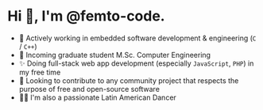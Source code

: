 # Hi 👋, I'm @femto-code.

- 👀 Actively working in embedded software development & engineering (`C` / `C++`)
- 🌱 Incoming graduate student M.Sc. Computer Engineering
- ✨ Doing full-stack web app development (especially `JavaScript`, `PHP`) in my free time
- 💞️ Looking to contribute to any community project that respects the purpose of free and open-source software
- 🕺🏼 I'm also a passionate Latin American Dancer
